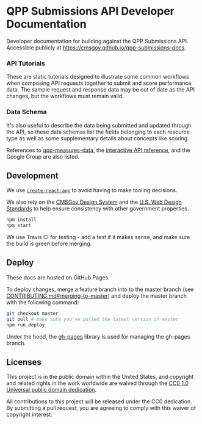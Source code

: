 # QPP Submissions API Developer Documentation

Developer documentation for building against the QPP Submissions API. Accessible publicly at https://cmsgov.github.io/qpp-submissions-docs.

### API Tutorials

These are static tutorials designed to illustrate some common workflows when composing API requests together to submit and score performance data. The sample request and response data may be out of date as the API changes, but the workflows must remain valid.

### Data Schema

It's also useful to describe the data being submitted and updated through the API, so these data schemas list the fields belonging to each resource type as well as some supplementary details about concepts like scoring.

References to [qpp-measures-data](https://github.com/CMSgov/qpp-measures-data), the [interactive API reference](https://qpp-submissions-sandbox.navapbc.com/), and the Google Group are also listed.

## Development

We use [`create-react-app`](https://github.com/facebookincubator/create-react-app) to avoid having to make tooling decisions.

We also rely on the [CMSGov Design System](https://github.com/CMSgov/design-system) and the [U.S. Web Design Standards](https://standards.usa.gov/) to help ensure consistency with other government properties.

```bash
npm install
npm start
```

We use Travis CI for testing - add a test if it makes sense, and make sure the build is green before merging.

## Deploy

These docs are hosted on GitHub Pages.

To deploy changes, merge a feature branch into to the master branch (see [CONTRIBUTING.md#merging-to-master](CONTRIBUTING.md#merging-to-master)) and deploy the master branch with the following command:

```bash
git checkout master
git pull # make sure you've pulled the latest version of master
npm run deploy
```

Under the hood, the [gh-pages](https://github.com/tschaub/gh-pages) library is used for managing the gh-pages branch.

## Licenses

This project is in the public domain within the United States, and copyright and related rights in the work worldwide are waived through the [CC0 1.0 Universal public domain dedication](https://creativecommons.org/publicdomain/zero/1.0/).

All contributions to this project will be released under the CC0 dedication. By submitting a pull request, you are agreeing to comply with this waiver of copyright interest.
